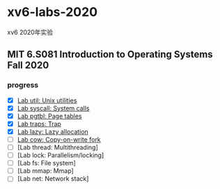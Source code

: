 # xv6-labs-2020
xv6 2020年实验

## MIT 6.S081 Introduction to Operating Systems Fall 2020

### progress

- [x] [Lab util: Unix utilities](https://github.com/jensen-yan/xv6-labs-2020/tree/util)
- [x] [Lab syscall: System calls](https://github.com/jensen-yan/xv6-labs-2020/tree/syscall)
- [x] [Lab pgtbl: Page tables](https://github.com/jensen-yan/xv6-labs-2020/tree/pgtbl)
- [x] [Lab traps: Trap](https://github.com/jensen-yan/xv6-labs-2020/tree/traps)
- [x] [Lab lazy: Lazy allocation](https://github.com/jensen-yan/xv6-labs-2020/tree/lazy)
- [ ] [Lab cow: Copy-on-write fork](https://github.com/jensen-yan/xv6-labs-2020/tree/cow)
- [ ] [Lab thread: Multithreading]
- [ ] [Lab lock: Parallelism/locking]
- [ ] [Lab fs: File system]
- [ ] [Lab mmap: Mmap]
- [ ] [Lab net: Network stack]
